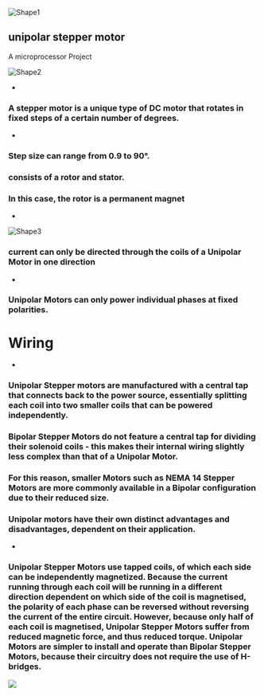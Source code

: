 ![Shape1](https://i.ibb.co/LY2qyv8/3243123.png)

## **unipolar stepper motor**

A microprocessor Project

 ![Shape2](RackMultipart20220107-4-jmu75m_html_1d195ac1585e3fb2.gif)

-
###
### A stepper motor is a unique type of DC motor that rotates in fixed steps of a certain number of degrees.

-
### **Step size can range from 0.9 to 90°.**

### **consists of a rotor and stator.**

### **In this case, the rotor is a permanent magnet**


-
![Shape3](https://i.ibb.co/j8n0xLH/Capture.png)
###
### current can only be directed through the coils of a Unipolar Motor in one direction

-
### **Unipolar Motors can only power individual phases at fixed polarities.**

#
# Wiring

-
### **Unipolar Stepper motors are manufactured with a central tap that connects back to the power source, essentially splitting each coil into two smaller coils that can be powered independently.**

### **Bipolar Stepper Motors do not feature a central tap for dividing their solenoid coils - this makes their internal wiring slightly less complex than that of a Unipolar Motor.**

### **For this reason, smaller Motors such as NEMA 14 Stepper Motors are more commonly available in a Bipolar configuration due to their reduced size.**

### **Unipolar motors have their own distinct advantages and disadvantages, dependent on their application.**

-
### **Unipolar Stepper Motors use tapped coils, of which each side can be independently magnetized. Because the current running through each coil will be running in a different direction dependent on which side of the coil is magnetised, the polarity of each phase can be reversed without reversing the current of the entire circuit. However, because only half of each coil is magnetised, Unipolar Stepper Motors suffer from reduced magnetic force, and thus reduced torque. Unipolar Motors are simpler to install and operate than Bipolar Stepper Motors, because their circuitry does not require the use of H-bridges.**

![](RackMultipart20220107-4-jmu75m_html_6bfd4f83d866bc48.gif)
